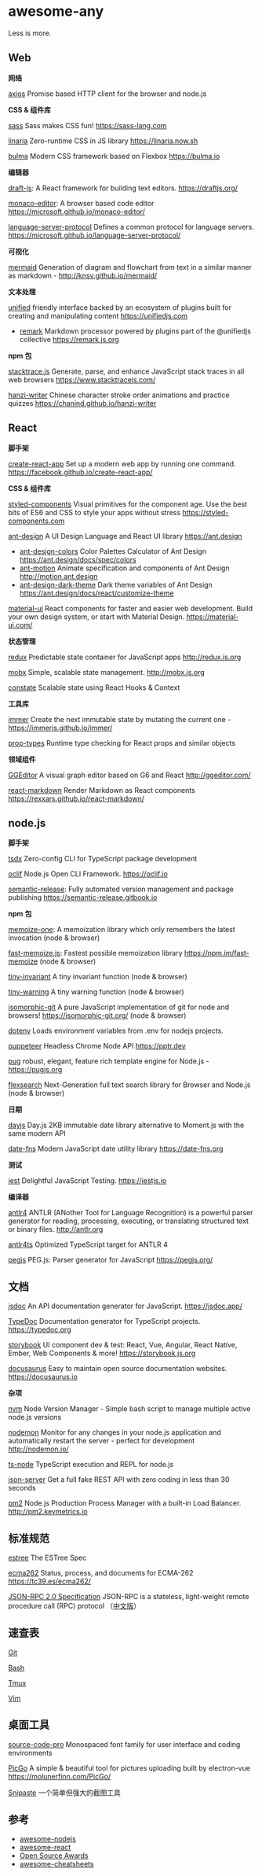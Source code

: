 # awesome-any

Less is more.

## Web

**网络**

[axios](https://github.com/axios/axios) Promise based HTTP client for the browser and node.js

**CSS & 组件库**

[sass](https://github.com/sass/sass) Sass makes CSS fun! https://sass-lang.com

[linaria](https://github.com/callstack/linaria) Zero-runtime CSS in JS library https://linaria.now.sh

[bulma](https://github.com/jgthms/bulma) Modern CSS framework based on Flexbox https://bulma.io 


**编辑器**

[draft-js](https://github.com/facebook/draft-js): A React framework for building text editors. https://draftjs.org/ 

[monaco-editor](https://github.com/microsoft/monaco-editor): A browser based code editor https://microsoft.github.io/monaco-editor/ 

[language-server-protocol](https://github.com/microsoft/language-server-protocol) Defines a common protocol for language servers. https://microsoft.github.io/language-server-protocol/

**可视化**

[mermaid](https://github.com/knsv/mermaid) Generation of diagram and flowchart from text in a similar manner as markdown - http://knsv.github.io/mermaid/


**文本处理**

[unified](https://github.com/unifiedjs/unified) friendly interface backed by an ecosystem of plugins built for creating and manipulating content https://unifiedjs.com
- [remark](https://github.com/remarkjs/remark) Markdown processor powered by plugins part of the @unifiedjs collective https://remark.js.org

**npm 包**

[stacktrace.js](https://github.com/stacktracejs/stacktrace.js) Generate, parse, and enhance JavaScript stack traces in all web browsers https://www.stacktracejs.com/ 

[hanzi-writer](https://github.com/chanind/hanzi-writer) Chinese character stroke order animations and practice quizzes https://chanind.github.io/hanzi-writer 


## React

**脚手架**

[create-react-app](https://github.com/facebook/create-react-app) Set up a modern web app by running one command. https://facebook.github.io/create-react-app/

**CSS & 组件库**

[styled-components](https://github.com/styled-components/styled-components) Visual primitives for the component age. Use the best bits of ES6 and CSS to style your apps without stress https://styled-components.com 

[ant-design](https://github.com/ant-design/ant-design) A UI Design Language and React UI library https://ant.design
- [ant-design-colors](https://github.com/ant-design/ant-design-colors) Color Palettes Calculator of Ant Design https://ant.design/docs/spec/colors
- [ant-motion](https://github.com/ant-design/ant-motion) Animate specification and components of Ant Design http://motion.ant.design
- [ant-design-dark-theme](https://github.com/ant-design/ant-design-dark-theme) Dark theme variables of Ant Design https://ant.design/docs/react/customize-theme

[material-ui](https://github.com/mui-org/material-ui) React components for faster and easier web development. Build your own design system, or start with Material Design. https://material-ui.com/


**状态管理**

[redux](https://github.com/reduxjs/redux) Predictable state container for JavaScript apps http://redux.js.org

[mobx](https://github.com/mobxjs/mobx) Simple, scalable state management. http://mobx.js.org

[constate](https://github.com/diegohaz/constate) Scalable state using React Hooks & Context

**工具库**

[immer](https://github.com/immerjs/immer) Create the next immutable state by mutating the current one - https://immerjs.github.io/immer/

[prop-types](https://github.com/facebook/prop-types) Runtime type checking for React props and similar objects


**领域组件**

[GGEditor](https://github.com/gaoli/GGEditor) A visual graph editor based on G6 and React http://ggeditor.com/

[react-markdown](https://github.com/rexxars/react-markdown) Render Markdown as React components https://rexxars.github.io/react-markdown/

## node.js

**脚手架**

[tsdx](https://github.com/palmerhq/tsdx) Zero-config CLI for TypeScript package development

[oclif](https://github.com/oclif/oclif) Node.js Open CLI Framework. https://oclif.io

[semantic-release](https://github.com/semantic-release/semantic-release): Fully automated version management and package publishing https://semantic-release.gitbook.io

**npm 包**

[memoize-one](https://github.com/alexreardon/memoize-one): A memoization library which only remembers the latest invocation (node & browser)

[fast-memoize.js](https://github.com/caiogondim/fast-memoize.js):  Fastest possible memoization library https://npm.im/fast-memoize (node & browser)

[tiny-invariant](https://github.com/alexreardon/tiny-invariant) A tiny invariant function (node & browser)

[tiny-warning](https://github.com/alexreardon/tiny-warning) A tiny warning function (node & browser)

[isomorphic-git](https://github.com/isomorphic-git/isomorphic-git) A pure JavaScript implementation of git for node and browsers! https://isomorphic-git.org/ (node & browser)

[dotenv](https://github.com/motdotla/dotenv) Loads environment variables from .env for nodejs projects. 

[puppeteer](https://github.com/GoogleChrome/puppeteer) Headless Chrome Node API https://pptr.dev 

[pug](https://github.com/pugjs/pug) robust, elegant, feature rich template engine for Node.js - <https://pugjs.org> 

[flexsearch](https://github.com/nextapps-de/flexsearch/) Next-Generation full text search library for Browser and Node.js (node & browser)

**日期**

[dayjs](https://github.com/iamkun/dayjs) Day.js 2KB immutable date library alternative to Moment.js with the same modern API 

[date-fns](https://github.com/date-fns/date-fns) Modern JavaScript date utility library  https://date-fns.org

**测试**

[jest](https://github.com/facebook/jest) Delightful JavaScript Testing. https://jestjs.io 


**编译器**

[antlr4](https://github.com/antlr/antlr4) ANTLR (ANother Tool for Language Recognition) is a powerful parser generator for reading, processing, executing, or translating structured text or binary files. http://antlr.org 

[antlr4ts](https://github.com/tunnelvisionlabs/antlr4ts) Optimized TypeScript target for ANTLR 4 

[pegjs](https://github.com/pegjs/pegjs) PEG.js: Parser generator for JavaScript https://pegjs.org/ 

## 文档

[jsdoc](https://github.com/jsdoc/jsdoc) An API documentation generator for JavaScript. https://jsdoc.app/ 

[TypeDoc](https://github.com/TypeStrong/TypeDoc) Documentation generator for TypeScript projects. https://typedoc.org 

[storybook](https://github.com/storybookjs/storybook) UI component dev & test: React, Vue, Angular, React Native, Ember, Web Components & more! https://storybook.js.org 

[docusaurus](https://github.com/facebook/docusaurus) Easy to maintain open source documentation websites. https://docusaurus.io 

**杂项**

[nvm](https://github.com/creationix/nvm) Node Version Manager - Simple bash script to manage multiple active node.js versions

[nodemon](https://github.com/remy/nodemon) Monitor for any changes in your node.js application and automatically restart the server - perfect for development http://nodemon.io/ 

[ts-node](https://github.com/TypeStrong/ts-node) TypeScript execution and REPL for node.js 

[json-server](https://github.com/typicode/json-server) Get a full fake REST API with zero coding in less than 30 seconds  

[pm2](https://github.com/Unitech/pm2) Node.js Production Process Manager with a built-in Load Balancer. http://pm2.keymetrics.io 


## 标准规范

[estree](https://github.com/estree/estree) The ESTree Spec

[ecma262](https://github.com/tc39/ecma262) Status, process, and documents for ECMA-262 https://tc39.es/ecma262/

[JSON-RPC 2.0 Specification](https://www.jsonrpc.org/specification) JSON-RPC is a stateless, light-weight remote procedure call (RPC) protocol （[中文版](http://wiki.geekdream.com/Specification/json-rpc_2.0.html)）

## 速查表

[Git](https://github.com/skywind3000/awesome-cheatsheets/blob/master/tools/git.txt)

[Bash](https://github.com/skywind3000/awesome-cheatsheets/blob/master/languages/bash.sh)

[Tmux](https://github.com/skywind3000/awesome-cheatsheets/blob/master/tools/tmux.txt)

[Vim](https://github.com/skywind3000/awesome-cheatsheets/blob/master/editors/vim.txt)

## 桌面工具

[source-code-pro](https://github.com/adobe-fonts/source-code-pro) Monospaced font family for user interface and coding environments

[PicGo](https://github.com/Molunerfinn/PicGo) A simple & beautiful tool for pictures uploading built by electron-vue https://molunerfinn.com/PicGo/

[Snipaste](https://zh.snipaste.com/index.html) 一个简单但强大的截图工具

## 参考

* [awesome-nodejs](https://github.com/sindresorhus/awesome-nodejs#command-line-utilities)
* [awesome-react](https://github.com/enaqx/awesome-react)
* [Open Source Awards](https://osawards.com/)
* [awesome-cheatsheets](https://github.com/skywind3000/awesome-cheatsheets)
